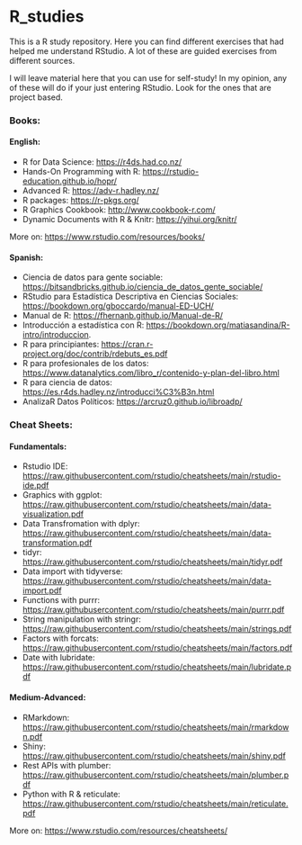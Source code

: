 # R_studies
This is a R study repository. Here you can find different exercises that had helped me understand RStudio. A lot of these are guided exercises from different sources.

I will leave material here that you can use for self-study!
In my opinion, any of these will do if your just entering RStudio. Look for the ones that are project based.


### Books:

#### English:
- R for Data Science: https://r4ds.had.co.nz/
- Hands-On Programming with R: https://rstudio-education.github.io/hopr/
- Advanced R: https://adv-r.hadley.nz/
- R packages: https://r-pkgs.org/
- R Graphics Cookbook: http://www.cookbook-r.com/
- Dynamic Documents with R & Knitr: https://yihui.org/knitr/

More on: https://www.rstudio.com/resources/books/

#### Spanish:
- Ciencia de datos para gente sociable: https://bitsandbricks.github.io/ciencia_de_datos_gente_sociable/
- RStudio para Estadística Descriptiva en Ciencias Sociales: https://bookdown.org/gboccardo/manual-ED-UCH/
- Manual de R: https://fhernanb.github.io/Manual-de-R/
- Introducción a estadística con R: https://bookdown.org/matiasandina/R-intro/introduccion.
- R para principiantes: https://cran.r-project.org/doc/contrib/rdebuts_es.pdf
- R para profesionales de los datos: https://www.datanalytics.com/libro_r/contenido-y-plan-del-libro.html
- R para ciencia de datos: https://es.r4ds.hadley.nz/introducci%C3%B3n.html
- AnalizaR Datos Políticos: https://arcruz0.github.io/libroadp/

### Cheat Sheets:

#### Fundamentals:
- Rstudio IDE: https://raw.githubusercontent.com/rstudio/cheatsheets/main/rstudio-ide.pdf
- Graphics with ggplot: https://raw.githubusercontent.com/rstudio/cheatsheets/main/data-visualization.pdf
- Data Transfromation with dplyr: https://raw.githubusercontent.com/rstudio/cheatsheets/main/data-transformation.pdf
- tidyr: https://raw.githubusercontent.com/rstudio/cheatsheets/main/tidyr.pdf
- Data import with tidyverse: https://raw.githubusercontent.com/rstudio/cheatsheets/main/data-import.pdf
- Functions with purrr: https://raw.githubusercontent.com/rstudio/cheatsheets/main/purrr.pdf
- String manipulation with stringr: https://raw.githubusercontent.com/rstudio/cheatsheets/main/strings.pdf
- Factors with forcats: https://raw.githubusercontent.com/rstudio/cheatsheets/main/factors.pdf
- Date with lubridate: https://raw.githubusercontent.com/rstudio/cheatsheets/main/lubridate.pdf

#### Medium-Advanced:

- RMarkdown: https://raw.githubusercontent.com/rstudio/cheatsheets/main/rmarkdown.pdf
- Shiny: https://raw.githubusercontent.com/rstudio/cheatsheets/main/shiny.pdf
- Rest APIs with plumber: https://raw.githubusercontent.com/rstudio/cheatsheets/main/plumber.pdf
- Python with R & reticulate: https://raw.githubusercontent.com/rstudio/cheatsheets/main/reticulate.pdf

More on: https://www.rstudio.com/resources/cheatsheets/
